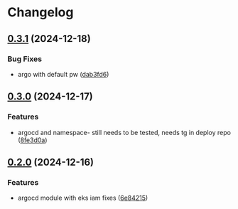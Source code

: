# Changelog

## [0.3.1](https://github.com/sharing-fish/fish-platform-library/compare/v0.3.0...v0.3.1) (2024-12-18)


### Bug Fixes

* argo with default pw ([dab3fd6](https://github.com/sharing-fish/fish-platform-library/commit/dab3fd6b56195fdf1aa9bff28a5cef84ca209ade))

## [0.3.0](https://github.com/sharing-fish/fish-platform-library/compare/v0.2.0...v0.3.0) (2024-12-17)


### Features

* argocd and namespace- still needs to be tested, needs tg in deploy repo ([8fe3d0a](https://github.com/sharing-fish/fish-platform-library/commit/8fe3d0a5bda2b1cdc88884fbbd060713bcedb321))

## [0.2.0](https://github.com/sharing-fish/fish-platform-library/compare/v0.1.0...v0.2.0) (2024-12-16)


### Features

* argocd module with eks iam fixes ([6e84215](https://github.com/sharing-fish/fish-platform-library/commit/6e84215aff9456d8990801f36177a177fa41e78e))
